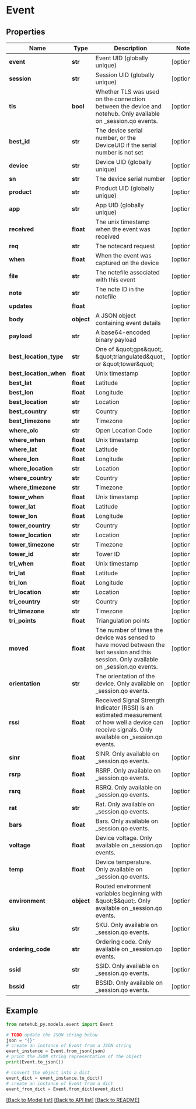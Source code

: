 # Event

## Properties

| Name                   | Type       | Description                                                                                                                                            | Notes      |
| ---------------------- | ---------- | ------------------------------------------------------------------------------------------------------------------------------------------------------ | ---------- |
| **event**              | **str**    | Event UID (globally unique)                                                                                                                            | [optional] |
| **session**            | **str**    | Session UID (globally unique)                                                                                                                          | [optional] |
| **tls**                | **bool**   | Whether TLS was used on the connection between the device and notehub. Only available on \_session.qo events.                                          | [optional] |
| **best_id**            | **str**    | The device serial number, or the DeviceUID if the serial number is not set                                                                             | [optional] |
| **device**             | **str**    | Device UID (globally unique)                                                                                                                           | [optional] |
| **sn**                 | **str**    | The device serial number                                                                                                                               | [optional] |
| **product**            | **str**    | Product UID (globally unique)                                                                                                                          | [optional] |
| **app**                | **str**    | App UID (globally unique)                                                                                                                              | [optional] |
| **received**           | **float**  | The unix timestamp when the event was received                                                                                                         | [optional] |
| **req**                | **str**    | The notecard request                                                                                                                                   | [optional] |
| **when**               | **float**  | When the event was captured on the device                                                                                                              | [optional] |
| **file**               | **str**    | The notefile associated with this event                                                                                                                | [optional] |
| **note**               | **str**    | The note ID in the notefile                                                                                                                            | [optional] |
| **updates**            | **float**  |                                                                                                                                                        | [optional] |
| **body**               | **object** | A JSON object containing event details                                                                                                                 | [optional] |
| **payload**            | **str**    | A base64-encoded binary payload                                                                                                                        | [optional] |
| **best_location_type** | **str**    | One of \&quot;gps\&quot;, \&quot;triangulated\&quot;, or \&quot;tower\&quot;                                                                           | [optional] |
| **best_location_when** | **float**  | Unix timestamp                                                                                                                                         | [optional] |
| **best_lat**           | **float**  | Latitude                                                                                                                                               | [optional] |
| **best_lon**           | **float**  | Longitude                                                                                                                                              | [optional] |
| **best_location**      | **str**    | Location                                                                                                                                               | [optional] |
| **best_country**       | **str**    | Country                                                                                                                                                | [optional] |
| **best_timezone**      | **str**    | Timezone                                                                                                                                               | [optional] |
| **where_olc**          | **str**    | Open Location Code                                                                                                                                     | [optional] |
| **where_when**         | **float**  | Unix timestamp                                                                                                                                         | [optional] |
| **where_lat**          | **float**  | Latitude                                                                                                                                               | [optional] |
| **where_lon**          | **float**  | Longitude                                                                                                                                              | [optional] |
| **where_location**     | **str**    | Location                                                                                                                                               | [optional] |
| **where_country**      | **str**    | Country                                                                                                                                                | [optional] |
| **where_timezone**     | **str**    | Timezone                                                                                                                                               | [optional] |
| **tower_when**         | **float**  | Unix timestamp                                                                                                                                         | [optional] |
| **tower_lat**          | **float**  | Latitude                                                                                                                                               | [optional] |
| **tower_lon**          | **float**  | Longitude                                                                                                                                              | [optional] |
| **tower_country**      | **str**    | Country                                                                                                                                                | [optional] |
| **tower_location**     | **str**    | Location                                                                                                                                               | [optional] |
| **tower_timezone**     | **str**    | Timezone                                                                                                                                               | [optional] |
| **tower_id**           | **str**    | Tower ID                                                                                                                                               | [optional] |
| **tri_when**           | **float**  | Unix timestamp                                                                                                                                         | [optional] |
| **tri_lat**            | **float**  | Latitude                                                                                                                                               | [optional] |
| **tri_lon**            | **float**  | Longitude                                                                                                                                              | [optional] |
| **tri_location**       | **str**    | Location                                                                                                                                               | [optional] |
| **tri_country**        | **str**    | Country                                                                                                                                                | [optional] |
| **tri_timezone**       | **str**    | Timezone                                                                                                                                               | [optional] |
| **tri_points**         | **float**  | Triangulation points                                                                                                                                   | [optional] |
| **moved**              | **float**  | The number of times the device was sensed to have moved between the last session and this session. Only available on \_session.qo events.              | [optional] |
| **orientation**        | **str**    | The orientation of the device. Only available on \_session.qo events.                                                                                  | [optional] |
| **rssi**               | **float**  | Received Signal Strength Indicator (RSSI) is an estimated measurement of how well a device can receive signals. Only available on \_session.qo events. | [optional] |
| **sinr**               | **float**  | SINR. Only available on \_session.qo events.                                                                                                           | [optional] |
| **rsrp**               | **float**  | RSRP. Only available on \_session.qo events.                                                                                                           | [optional] |
| **rsrq**               | **float**  | RSRQ. Only available on \_session.qo events.                                                                                                           | [optional] |
| **rat**                | **str**    | Rat. Only available on \_session.qo events.                                                                                                            | [optional] |
| **bars**               | **float**  | Bars. Only available on \_session.qo events.                                                                                                           | [optional] |
| **voltage**            | **float**  | Device voltage. Only available on \_session.qo events.                                                                                                 | [optional] |
| **temp**               | **float**  | Device temperature. Only available on \_session.qo events.                                                                                             | [optional] |
| **environment**        | **object** | Routed environment variables beginning with \&quot;$\&quot;. Only available on \_session.qo events.                                                    | [optional] |
| **sku**                | **str**    | SKU. Only available on \_session.qo events.                                                                                                            | [optional] |
| **ordering_code**      | **str**    | Ordering code. Only available on \_session.qo events.                                                                                                  | [optional] |
| **ssid**               | **str**    | SSID. Only available on \_session.qo events.                                                                                                           | [optional] |
| **bssid**              | **str**    | BSSID. Only available on \_session.qo events.                                                                                                          | [optional] |

## Example

```python
from notehub_py.models.event import Event

# TODO update the JSON string below
json = "{}"
# create an instance of Event from a JSON string
event_instance = Event.from_json(json)
# print the JSON string representation of the object
print(Event.to_json())

# convert the object into a dict
event_dict = event_instance.to_dict()
# create an instance of Event from a dict
event_from_dict = Event.from_dict(event_dict)
```

[[Back to Model list]](../README.md#documentation-for-models) [[Back to API list]](../README.md#documentation-for-api-endpoints) [[Back to README]](../README.md)
